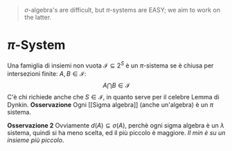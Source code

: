 > $\sigma$-algebra's are difficult, but $\pi$-systems are EASY; we aim to work on the latter.

# $\pi$-System
Una famiglia di insiemi non vuota $\mathcal{I} \subseteq 2^S$  è un $\pi$-sistema se è  chiusa per intersezioni finite:
$A,B \in \mathcal{I}$:
$$
A\bigcap B \in \mathcal{I}
$$
C'è chi richiede anche che $S \in \mathcal{I}$, in quanto serve per il celebre Lemma di Dynkin.
**Osservazione** Ogni [[Sigma algebra]] (anche un'algebra) è un $\pi$ sistema.


**Osservazione 2** Ovviamente $d(A) \subseteq \sigma(A)$, perchè ogni sigma algebra è un $\lambda$ sistema, quindi si ha meno scelta, ed il più piccolo è maggiore. _Il min è su un insieme più piccolo_.




